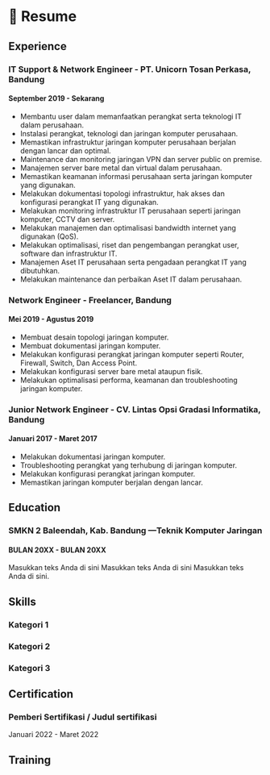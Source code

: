# 📑 Resume

## Experience

### IT Support & Network Engineer - PT. Unicorn Tosan Perkasa, Bandung

#### September 2019 - Sekarang

* Membantu user dalam memanfaatkan perangkat serta teknologi IT dalam perusahaan.&#x20;
* Instalasi perangkat, teknologi dan jaringan komputer perusahaan.
* Memastikan infrastruktur jaringan komputer perusahaan berjalan dengan lancar dan optimal.
* Maintenance dan monitoring jaringan VPN dan server public on premise.
* Manajemen server bare metal dan virtual dalam perusahaan.
* Memastikan keamanan informasi perusahaan serta jaringan komputer yang digunakan.
* Melakukan dokumentasi topologi infrastruktur, hak akses dan konfigurasi perangkat IT yang digunakan.&#x20;
* Melakukan monitoring infrastruktur IT perusahaan seperti jaringan komputer, CCTV dan server.
* Melakukan manajemen dan optimalisasi bandwidth internet yang digunakan (QoS).
* Melakukan optimalisasi, riset dan pengembangan perangkat user, software dan infrastruktur IT.&#x20;
* Manajemen Aset IT perusahaan serta pengadaan perangkat IT yang dibutuhkan.
* Melakukan maintenance dan perbaikan Aset IT dalam perusahaan.

### Network Engineer - Freelancer, Bandung

#### Mei 2019 - Agustus 2019

* Membuat desain topologi jaringan komputer.
* Membuat dokumentasi jaringan komputer.
* Melakukan konfigurasi perangkat jaringan komputer seperti Router, Firewall, Switch, Dan Access Point.
* Melakukan konfigurasi server bare metal ataupun fisik.
* Melakukan optimalisasi performa, keamanan dan troubleshooting jaringan komputer.

### Junior Network Engineer - CV. Lintas Opsi Gradasi Informatika, Bandung

#### Januari 2017 - Maret 2017

* Melakukan dokumentasi jaringan komputer.
* Troubleshooting perangkat yang terhubung di jaringan komputer.
* Melakukan konfigurasi perangkat jaringan komputer.
* Memastikan jaringan komputer berjalan dengan lancar.

## Education

### SMKN 2 Baleendah, Kab. Bandung —Teknik Komputer Jaringan

#### BULAN 20XX - BULAN 20XX

Masukkan teks Anda di sini Masukkan teks Anda di sini Masukkan teks Anda di sini.

## Skills

### Kategori 1

### Kategori 2

### Kategori 3

## Certification

### Pemberi Sertifikasi / Judul sertifikasi

Januari 2022 - Maret 2022

## Training
